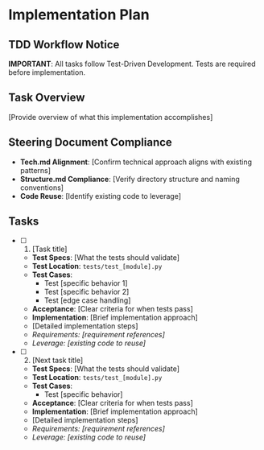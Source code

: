 # Implementation Plan

## TDD Workflow Notice
**IMPORTANT**: All tasks follow Test-Driven Development. Tests are required before implementation.

## Task Overview

[Provide overview of what this implementation accomplishes]

## Steering Document Compliance

- **Tech.md Alignment**: [Confirm technical approach aligns with existing patterns]
- **Structure.md Compliance**: [Verify directory structure and naming conventions]
- **Code Reuse**: [Identify existing code to leverage]

## Tasks

- [ ] 1. [Task title]
  - **Test Specs**: [What the tests should validate]
  - **Test Location**: `tests/test_[module].py`
  - **Test Cases**:
    - Test [specific behavior 1]
    - Test [specific behavior 2]
    - Test [edge case handling]
  - **Acceptance**: [Clear criteria for when tests pass]
  - **Implementation**: [Brief implementation approach]
  - [Detailed implementation steps]
  - _Requirements: [requirement references]_
  - _Leverage: [existing code to reuse]_

- [ ] 2. [Next task title]
  - **Test Specs**: [What the tests should validate]
  - **Test Location**: `tests/test_[module].py`
  - **Test Cases**:
    - Test [specific behavior]
  - **Acceptance**: [Clear criteria for when tests pass]
  - **Implementation**: [Brief implementation approach]
  - [Detailed implementation steps]
  - _Requirements: [requirement references]_
  - _Leverage: [existing code to reuse]_
